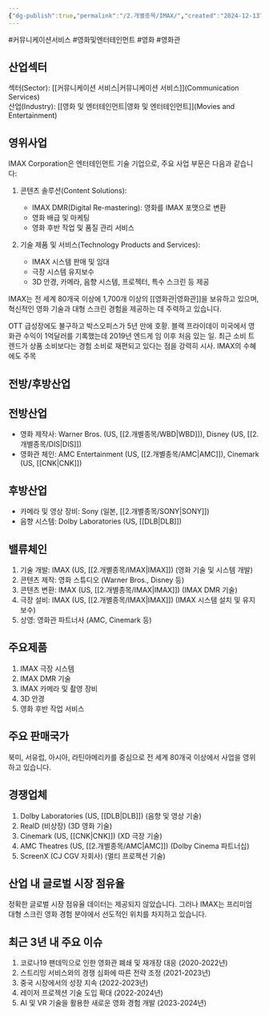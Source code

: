 ```yaml
---
{"dg-publish":true,"permalink":"/2.개별종목/IMAX/","created":"2024-12-13T21:42:22.573+09:00","updated":"2025-07-29T21:37:04.759+09:00"}
---
```


#커뮤니케이션서비스 #영화및엔터테인먼트 #영화 #영화관


## 산업섹터

섹터(Sector): [[커뮤니케이션 서비스\|커뮤니케이션 서비스]](Communication Services)  
산업(Industry): [[영화 및 엔터테인먼트\|영화 및 엔터테인먼트]](Movies and Entertainment)

## 영위사업


IMAX Corporation은 엔터테인먼트 기술 기업으로, 주요 사업 부문은 다음과 같습니다:

1. 콘텐츠 솔루션(Content Solutions):
    
    - IMAX DMR(Digital Re-mastering): 영화를 IMAX 포맷으로 변환
    - 영화 배급 및 마케팅
    - 영화 후반 작업 및 품질 관리 서비스
    
2. 기술 제품 및 서비스(Technology Products and Services):
    
    - IMAX 시스템 판매 및 임대
    - 극장 시스템 유지보수
    - 3D 안경, 카메라, 음향 시스템, 프로젝터, 특수 스크린 등 제공
    

IMAX는 전 세계 80개국 이상에 1,700개 이상의 [[영화관\|영화관]]을 보유하고 있으며, 혁신적인 영화 기술과 대형 스크린 경험을 제공하는 데 주력하고 있습니다.

OTT 급성장에도 불구하고 박스오피스가 5년 만에 호황. 블랙 프라이데이 미국에서 영화관 수익이 1억달러를 기록했는데 2019년 엔드게 임 이후 처음 있는 일. 최근 소비 트렌드가 상품 소비보다는 경험 소비로 재편되고 있다는 점을 강력히 시사. IMAX의 수혜에도 주목
## 전방/후방산업

## 전방산업

- 영화 제작사: Warner Bros. (US, [[2.개별종목/WBD\|WBD]]), Disney (US, [[2.개별종목/DIS\|DIS]])
- 영화관 체인: AMC Entertainment (US, [[2.개별종목/AMC\|AMC]]), Cinemark (US, [[CNK\|CNK]])

## 후방산업

- 카메라 및 영상 장비: Sony (일본, [[2.개별종목/SONY\|SONY]])
- 음향 시스템: Dolby Laboratories (US, [[DLB\|DLB]])

## 밸류체인

1. 기술 개발: IMAX (US, [[2.개별종목/IMAX\|IMAX]]) (영화 기술 및 시스템 개발)
2. 콘텐츠 제작: 영화 스튜디오 (Warner Bros., Disney 등)
3. 콘텐츠 변환: IMAX (US, [[2.개별종목/IMAX\|IMAX]]) (IMAX DMR 기술)
4. 극장 설비: IMAX (US, [[2.개별종목/IMAX\|IMAX]]) (IMAX 시스템 설치 및 유지보수)
5. 상영: 영화관 파트너사 (AMC, Cinemark 등)

## 주요제품

1. IMAX 극장 시스템
2. IMAX DMR 기술
3. IMAX 카메라 및 촬영 장비
4. 3D 안경
5. 영화 후반 작업 서비스

## 주요 판매국가

북미, 서유럽, 아시아, 라틴아메리카를 중심으로 전 세계 80개국 이상에서 사업을 영위하고 있습니다.

## 경쟁업체

1. Dolby Laboratories (US, [[DLB\|DLB]]) (음향 및 영상 기술)
2. RealD (비상장) (3D 영화 기술)
3. Cinemark (US, [[CNK\|CNK]]) (XD 극장 기술)
4. AMC Theatres (US, [[2.개별종목/AMC\|AMC]]) (Dolby Cinema 파트너십)
5. ScreenX (CJ CGV 자회사) (멀티 프로젝션 기술)

## 산업 내 글로벌 시장 점유율

정확한 글로벌 시장 점유율 데이터는 제공되지 않았습니다. 그러나 IMAX는 프리미엄 대형 스크린 영화 경험 분야에서 선도적인 위치를 차지하고 있습니다.

## 최근 3년 내 주요 이슈

1. 코로나19 팬데믹으로 인한 영화관 폐쇄 및 재개장 대응 (2020-2022년)
2. 스트리밍 서비스와의 경쟁 심화에 따른 전략 조정 (2021-2023년)
3. 중국 시장에서의 성장 지속 (2022-2023년)
4. 레이저 프로젝션 기술 도입 확대 (2022-2024년)
5. AI 및 VR 기술을 활용한 새로운 영화 경험 개발 (2023-2024년)